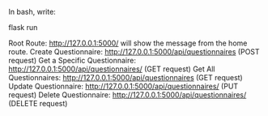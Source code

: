 <!-- Documentation -->
<!-- Running Flask Application -->

In bash, write:

flask run

<!-- Routes -->

Root Route: http://127.0.0.1:5000/ will show the message from the home route.
Create Questionnaire: http://127.0.0.1:5000/api/questionnaires (POST request)
Get a Specific Questionnaire: http://127.0.0.1:5000/api/questionnaires/<id> (GET request)
Get All Questionnaires: http://127.0.0.1:5000/api/questionnaires (GET request)
Update Questionnaire: http://127.0.0.1:5000/api/questionnaires/<id> (PUT request)
Delete Questionnaire: http://127.0.0.1:5000/api/questionnaires/<id> (DELETE request)
